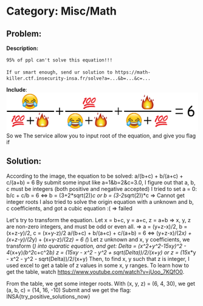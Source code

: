 # Category: Misc/Math

## Problem:
**Description:**
```
95% of ppl can't solve this equation!!!

If ur smart enough, send ur solution to https://math-killer.ctf.insecurity-insa.fr/solve?a=...&b=...&c=...
```
**Include**:
![](chall.png)
So we The service allow you to input root of the equation, and give you flag if 
## Solution:
According to the image, the equation to be solved:
    a/(b+c) + b/(a+c) + c/(a+b) = 6
By submit some input like a=1&b=2&c=3.0, I figure out that a, b, c must be integers (both positive and negative accepted)
I tried to set a = 0:
    b/c + c/b = 6
    <=>     b = (3+2*sqrt(2))*c
        or  b = (3-2*sqrt(2))*c
=> Cannot get integer roots
I also tried to solve the origin equation with a unknown and b, c coefficients, and got a cubic equation :( => failed

Let's try to transform the equation. Let x = b+c, y = a+c, z = a+b => x, y, z are non-zero integers, and must be odd or even all.
    => a = (y+z-x)/2, b = (x+z-y)/2, c = (x+y-z)/2
        a/(b+c) + b/(a+c) + c/(a+b) = 6
    <=> (y+z-x)/(2*x) + (x+z-y)/(2*y) + (x+y-z)/(2*z) = 6 (*)
Let z unknown and x, y coefficients, we transform (*) into quaratic equation, and get:
    Delta = (x^2+y^2-15*x*y)^2 - 4*(x+y)*(b^2*c+c^2*b)
    z = (15*x*y - x^2 - y^2 + sqrt(Delta))/2/(x+y)
or  z = (15*x*y - x^2 - y^2 - sqrt(Delta))/2/(x+y)
Then, to find x, y such that z is integer, I used excel to get a table of z values in some x, y ranges. To learn how to get the table, watch https://www.youtube.com/watch?v=jUoo_7KQfO0.

From the table, we get some integer roots. With (x, y, z) = (6, 4, 30), we get (a, b, c) = (14, 16, -10)
Submit and we get the flag:
INSA{try_positive_solutions_now}